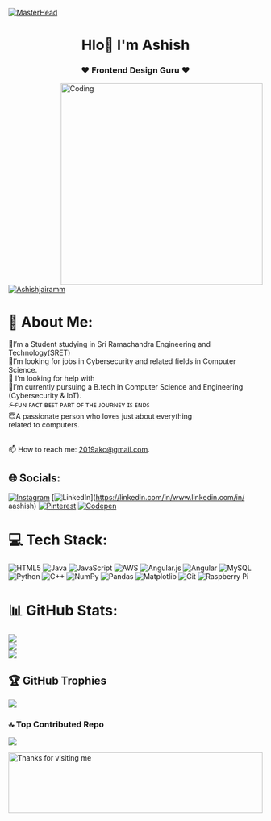 [![MasterHead](https://firebasestorage.googleapis.com/v0/b/flexi-coding.appspot.com/o/dempgi7-520f8d5f-63d4-4453-8822-dbc149ae27f8.gif?alt=media&token=91c0c7b2-93c3-4029-b011-1a8703c5730d)](https://rishavchanda.io)
<h1 align="center">Hlo👋 I'm Ashish</h1>
<h3 align="center">♥ Frontend Design Guru ♥</h3>
<img align="right" alt="Coding" width="400" src="https://cdn.dribbble.com/users/1162077/screenshots/3848914/programmer.gif">

<p align="left">
 
</p>

<p align="left">
  <a href="https://www.facebook.com/" target="blank">
    <img src="https://img.shields.io/badge/Facebook-1877F2?style=for-the-badge&logo=facebook&logoColor=white" alt="Ashishjairamm" />
  </a>
</p>

  
   # 💫 About Me:
🔭I’m a Student studying in Sri Ramachandra Engineering and Technology(SRET)<br> 👯I’m looking for jobs in Cybersecurity and related fields in Computer Science.
<br>🤝 I’m looking for help with <br>🌱I’m currently pursuing a B.tech in Computer Science and Engineering (Cybersecurity & IoT).
<br> ⚡̴ ꜰᴜɴ ꜰᴀᴄᴛ ʙᴇꜱᴛ ᴘᴀʀᴛ ᴏꜰ ᴛʜᴇ ᴊᴏᴜʀɴᴇʏ ɪꜱ ᴇɴᴅꜱ
<br> 😇A passionate person who loves just about everything related to computers.

<br> 📫 How to reach me: 2019akc@gmail.com.

## 🌐 Socials:
[![Instagram](https://img.shields.io/badge/Instagram-%23E4405F.svg?logo=Instagram&logoColor=white)](https://instagram.com/aashish_jairam) [![LinkedIn](https://img.shields.io/badge/LinkedIn-%230077B5.svg?logo=linkedin&logoColor=white)](https://linkedin.com/in/www.linkedin.com/in/ aashish) [![Pinterest](https://img.shields.io/badge/Pinterest-%23E60023.svg?logo=Pinterest&logoColor=white)](https://pinterest.com/a.aashish) [![Codepen](https://img.shields.io/badge/Codepen-000000?style=for-the-badge&logo=codepen&logoColor=white)](https://codepen.io/https://play.google.com/store/apps/details?id=io.codepen.android.sourcecodes) 

# 💻 Tech Stack:
![HTML5](https://img.shields.io/badge/html5-%23E34F26.svg?style=for-the-badge&logo=html5&logoColor=white) ![Java](https://img.shields.io/badge/java-%23ED8B00.svg?style=for-the-badge&logo=openjdk&logoColor=white) ![JavaScript](https://img.shields.io/badge/javascript-%23323330.svg?style=for-the-badge&logo=javascript&logoColor=%23F7DF1E) ![AWS](https://img.shields.io/badge/AWS-%23FF9900.svg?style=for-the-badge&logo=amazon-aws&logoColor=white) ![Angular.js](https://img.shields.io/badge/angular.js-%23E23237.svg?style=for-the-badge&logo=angularjs&logoColor=white) ![Angular](https://img.shields.io/badge/angular-%23DD0031.svg?style=for-the-badge&logo=angular&logoColor=white) ![MySQL](https://img.shields.io/badge/mysql-4479A1.svg?style=for-the-badge&logo=mysql&logoColor=white) ![Python](https://img.shields.io/badge/python-3670A0?style=for-the-badge&logo=python&logoColor=ffdd54) ![C++](https://img.shields.io/badge/c++-%2300599C.svg?style=for-the-badge&logo=c%2B%2B&logoColor=white) ![NumPy](https://img.shields.io/badge/numpy-%23013243.svg?style=for-the-badge&logo=numpy&logoColor=white) ![Pandas](https://img.shields.io/badge/pandas-%23150458.svg?style=for-the-badge&logo=pandas&logoColor=white) ![Matplotlib](https://img.shields.io/badge/Matplotlib-%23ffffff.svg?style=for-the-badge&logo=Matplotlib&logoColor=black) ![Git](https://img.shields.io/badge/git-%23F05033.svg?style=for-the-badge&logo=git&logoColor=white) ![Raspberry Pi](https://img.shields.io/badge/-RaspberryPi-C51A4A?style=for-the-badge&logo=Raspberry-Pi)
# 📊 GitHub Stats:
![](https://github-readme-stats.vercel.app/api?username=Ashishjairamm&theme=tokyonight&hide_border=false&include_all_commits=true&count_private=true)<br/>
![](https://github-readme-streak-stats.herokuapp.com/?user=Ashishjairamm&theme=tokyonight&hide_border=false)<br/>
![](https://github-readme-stats.vercel.app/api/top-langs/?username=Ashishjairamm&theme=tokyonight&hide_border=false&include_all_commits=true&count_private=true&layout=compact)

## 🏆 GitHub Trophies
![](https://github-profile-trophy.vercel.app/?username=Ashishjairamm&theme=ayu-mirage&no-frame=false&no-bg=false&margin-w=4)


### 🔝 Top Contributed Repo
![](https://github-contributor-stats.vercel.app/api?username=Ashishjairamm&limit=5&theme=ambient_gradient&combine_all_yearly_contributions=true)

<img height="120" alt="Thanks for visiting me" width="100%" src="https://raw.githubusercontent.com/BrunnerLivio/brunnerlivio/master/images/marquee.svg" />
<br />






 
<!-- Proudly created with GPRM ( https://gprm.itsvg.in ) -->
